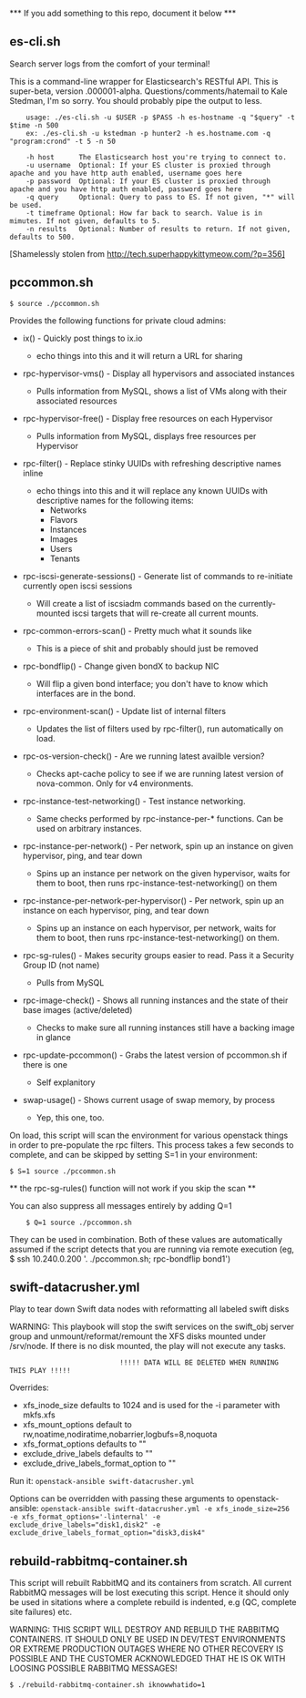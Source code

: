*** If you add something to this repo, document it below ***

es-cli.sh
---------
Search server logs from the comfort of your terminal!

This is a command-line wrapper for Elasticsearch's RESTful API.
This is super-beta, version .000001-alpha. Questions/comments/hatemail to Kale Stedman,
I'm so sorry. You should probably pipe the output to less.

```
    usage: ./es-cli.sh -u $USER -p $PASS -h es-hostname -q "$query" -t $time -n 500
    ex: ./es-cli.sh -u kstedman -p hunter2 -h es.hostname.com -q "program:crond" -t 5 -n 50
    
    -h host      The Elasticsearch host you're trying to connect to.
    -u username  Optional: If your ES cluster is proxied through apache and you have http auth enabled, username goes here
    -p password  Optional: If your ES cluster is proxied through apache and you have http auth enabled, password goes here
    -q query     Optional: Query to pass to ES. If not given, "*" will be used.
    -t timeframe Optional: How far back to search. Value is in mimutes. If not given, defaults to 5.
    -n results   Optional: Number of results to return. If not given, defaults to 500.
```
[Shamelessly stolen from http://tech.superhappykittymeow.com/?p=356]


pccommon.sh
-----------
`$ source ./pccommon.sh`

Provides the following functions for private cloud admins:

  - ix() - Quickly post things to ix.io
    * echo things into this and it will return a URL for sharing

  - rpc-hypervisor-vms() - Display all hypervisors and associated instances
    * Pulls information from MySQL, shows a list of VMs along with their associated resources

  - rpc-hypervisor-free() - Display free resources on each Hypervisor
    * Pulls information from MySQL, displays free resources per Hypervisor

  - rpc-filter() - Replace stinky UUIDs with refreshing descriptive names inline
    * echo things into this and it will replace any known UUIDs with descriptive names for the following items:
        * Networks
        * Flavors
        * Instances
        * Images
        * Users
        * Tenants

  - rpc-iscsi-generate-sessions() - Generate list of commands to re-initiate currently open iscsi sessions
    * Will create a list of iscsiadm commands based on the currently-mounted iscsi targets that will re-create all current mounts.

  - rpc-common-errors-scan() - Pretty much what it sounds like
    * This is a piece of shit and probably should just be removed

  - rpc-bondflip() - Change given bondX to backup NIC
    * Will flip a given bond interface; you don't have to know which interfaces are in the bond.

  - rpc-environment-scan() - Update list of internal filters
    * Updates the list of filters used by rpc-filter(), run automatically on load.

  - rpc-os-version-check() - Are we running latest availble version?
    * Checks apt-cache policy to see if we are running latest version of nova-common.  Only for v4 environments.

  - rpc-instance-test-networking() - Test instance networking.
    * Same checks performed by rpc-instance-per-* functions.  Can be used on arbitrary instances.

  - rpc-instance-per-network() - Per network, spin up an instance on given hypervisor, ping, and tear down
    * Spins up an instance per network on the given hypervisor, waits for them to boot, then runs rpc-instance-test-networking() on them

  - rpc-instance-per-network-per-hypervisor() - Per network, spin up an instance on each hypervisor, ping, and tear down
    * Spins up an instance on each hypervisor, per network, waits for them to boot, then runs rpc-instance-test-networking() on them.

  - rpc-sg-rules() - Makes security groups easier to read.  Pass it a Security Group ID (not name)
    * Pulls from MySQL

  - rpc-image-check() - Shows all running instances and the state of their base images (active/deleted)
    * Checks to make sure all running instances still have a backing image in glance

  - rpc-update-pccommon() - Grabs the latest version of pccommon.sh if there is one
    * Self explanitory

  - swap-usage() - Shows current usage of swap memory, by process
    * Yep, this one, too.


On load, this script will scan the environment for various openstack things in order to pre-populate the rpc 
filters.  This process takes a few seconds to complete, and can be skipped by setting S=1 in your environment:

    $ S=1 source ./pccommon.sh

** the rpc-sg-rules() function will not work if you skip the scan **

You can also suppress all messages entirely by adding Q=1
```
    $ Q=1 source ./pccommon.sh
```
They can be used in combination.  Both of these values are automatically assumed if the script detects that 
you are running via remote execution (eg, $ ssh 10.240.0.200 '. ./pccommon.sh; rpc-bondflip bond1')


swift-datacrusher.yml
---------------------

Play to tear down Swift data nodes with reformatting all labeled swift disks

WARNING: This playbook will stop the swift services on the swift_obj server group and unmount/reformat/remount the XFS disks
         mounted under /srv/node. If there is no disk mounted, the play will not execute any tasks.

                               !!!!! DATA WILL BE DELETED WHEN RUNNING THIS PLAY !!!!!

Overrides:
 - xfs_inode_size defaults to 1024 and is used for the -i parameter with mkfs.xfs
 - xfs_mount_options default to rw,noatime,nodiratime,nobarrier,logbufs=8,noquota
 - xfs_format_options defaults to ""
 - exclude_drive_labels defaults to ""
 - exclude_drive_labels_format_option to ""

Run it:
`openstack-ansible swift-datacrusher.yml`

Options can be overridden with passing these arguments to openstack-ansible:
`openstack-ansible swift-datacrusher.yml -e xfs_inode_size=256 -e xfs_format_options='-linternal' -e exclude_drive_labels="disk1,disk2" -e exclude_drive_labels_format_option="disk3,disk4"`


rebuild-rabbitmq-container.sh
-----------------------------

This script will rebuilt RabbitMQ and its containers from scratch.
All current RabbitMQ messages will be lost executing this script.
Hence it should only be used in sitations where a complete rebuild
is indented, e.g (QC, complete site failures) etc.

WARNING: THIS SCRIPT WILL DESTROY AND REBUILD THE RABBITMQ CONTAINERS.
         IT SHOULD ONLY BE USED IN DEV/TEST ENVIRONMENTS OR EXTREME PRODUCTION
         OUTAGES WHERE NO OTHER RECOVERY IS POSSIBLE AND THE CUSTOMER ACKNOWLEDGED
         THAT HE IS OK WITH LOOSING POSSIBLE RABBITMQ MESSAGES!

```
$ ./rebuild-rabbitmq-container.sh iknowwhatido=1
```

